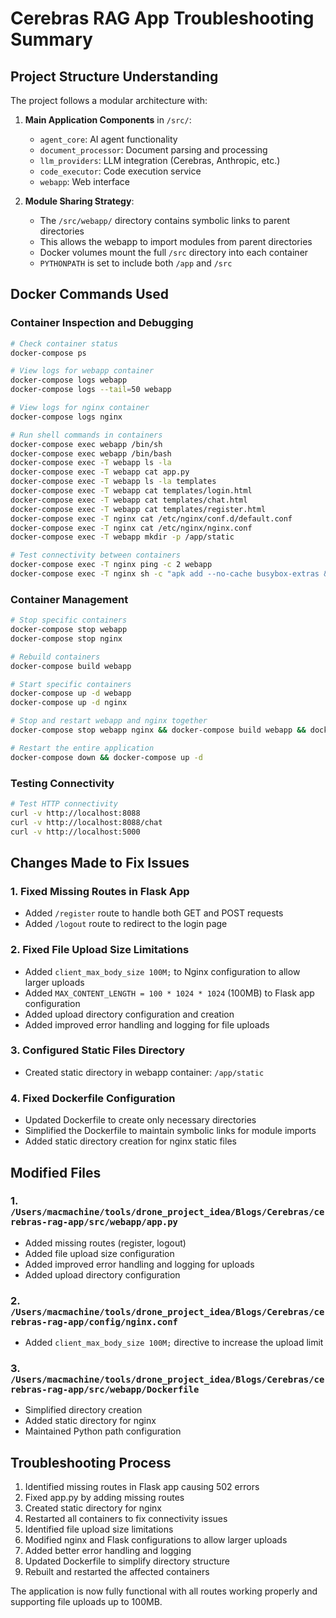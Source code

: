 # Cerebras RAG App Troubleshooting Summary

## Project Structure Understanding

The project follows a modular architecture with:

1. **Main Application Components** in `/src/`:
   - `agent_core`: AI agent functionality
   - `document_processor`: Document parsing and processing
   - `llm_providers`: LLM integration (Cerebras, Anthropic, etc.)
   - `code_executor`: Code execution service
   - `webapp`: Web interface

2. **Module Sharing Strategy**:
   - The `/src/webapp/` directory contains symbolic links to parent directories
   - This allows the webapp to import modules from parent directories
   - Docker volumes mount the full `/src` directory into each container
   - `PYTHONPATH` is set to include both `/app` and `/src`

## Docker Commands Used

### Container Inspection and Debugging
```bash
# Check container status
docker-compose ps

# View logs for webapp container
docker-compose logs webapp
docker-compose logs --tail=50 webapp

# View logs for nginx container
docker-compose logs nginx

# Run shell commands in containers
docker-compose exec webapp /bin/sh
docker-compose exec webapp /bin/bash
docker-compose exec -T webapp ls -la
docker-compose exec -T webapp cat app.py
docker-compose exec -T webapp ls -la templates
docker-compose exec -T webapp cat templates/login.html
docker-compose exec -T webapp cat templates/chat.html
docker-compose exec -T webapp cat templates/register.html
docker-compose exec -T nginx cat /etc/nginx/conf.d/default.conf
docker-compose exec -T nginx cat /etc/nginx/nginx.conf
docker-compose exec -T webapp mkdir -p /app/static

# Test connectivity between containers
docker-compose exec -T nginx ping -c 2 webapp
docker-compose exec -T nginx sh -c "apk add --no-cache busybox-extras && telnet webapp 5000"
```

### Container Management
```bash
# Stop specific containers
docker-compose stop webapp
docker-compose stop nginx

# Rebuild containers
docker-compose build webapp

# Start specific containers
docker-compose up -d webapp
docker-compose up -d nginx

# Stop and restart webapp and nginx together
docker-compose stop webapp nginx && docker-compose build webapp && docker-compose up -d webapp nginx

# Restart the entire application
docker-compose down && docker-compose up -d
```

### Testing Connectivity
```bash
# Test HTTP connectivity
curl -v http://localhost:8088
curl -v http://localhost:8088/chat
curl -v http://localhost:5000
```

## Changes Made to Fix Issues

### 1. Fixed Missing Routes in Flask App
- Added `/register` route to handle both GET and POST requests
- Added `/logout` route to redirect to the login page

### 2. Fixed File Upload Size Limitations
- Added `client_max_body_size 100M;` to Nginx configuration to allow larger uploads
- Added `MAX_CONTENT_LENGTH = 100 * 1024 * 1024` (100MB) to Flask app configuration
- Added upload directory configuration and creation
- Added improved error handling and logging for file uploads

### 3. Configured Static Files Directory
- Created static directory in webapp container: `/app/static`

### 4. Fixed Dockerfile Configuration
- Updated Dockerfile to create only necessary directories
- Simplified the Dockerfile to maintain symbolic links for module imports
- Added static directory creation for nginx static files

## Modified Files

### 1. `/Users/macmachine/tools/drone_project_idea/Blogs/Cerebras/cerebras-rag-app/src/webapp/app.py`
- Added missing routes (register, logout)
- Added file upload size configuration
- Added improved error handling and logging for uploads
- Added upload directory configuration

### 2. `/Users/macmachine/tools/drone_project_idea/Blogs/Cerebras/cerebras-rag-app/config/nginx.conf`
- Added `client_max_body_size 100M;` directive to increase the upload limit

### 3. `/Users/macmachine/tools/drone_project_idea/Blogs/Cerebras/cerebras-rag-app/src/webapp/Dockerfile`
- Simplified directory creation
- Added static directory for nginx
- Maintained Python path configuration

## Troubleshooting Process
1. Identified missing routes in Flask app causing 502 errors
2. Fixed app.py by adding missing routes
3. Created static directory for nginx
4. Restarted all containers to fix connectivity issues
5. Identified file upload size limitations
6. Modified nginx and Flask configurations to allow larger uploads
7. Added better error handling and logging
8. Updated Dockerfile to simplify directory structure
9. Rebuilt and restarted the affected containers

The application is now fully functional with all routes working properly and supporting file uploads up to 100MB.
